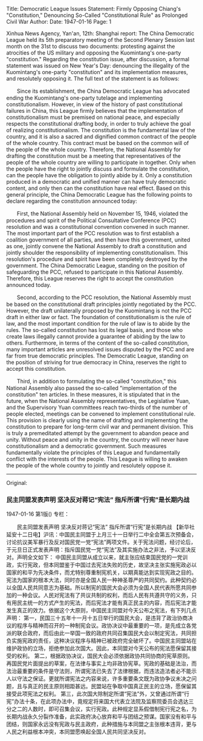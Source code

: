 Title: Democratic League Issues Statement: Firmly Opposing Chiang's "Constitution," Denouncing So-Called "Constitutional Rule" as Prolonged Civil War
Author:
Date: 1947-01-16
Page: 1

Xinhua News Agency, Yan'an, 12th: Shanghai report: The China Democratic League held its 5th preparatory meeting of the Second Plenary Session last month on the 31st to discuss two documents: protesting against the atrocities of the US military and opposing the Kuomintang's one-party "constitution." Regarding the constitution issue, after discussion, a formal statement was issued on New Year's Day: denouncing the illegality of the Kuomintang's one-party "constitution" and its implementation measures, and resolutely opposing it. The full text of the statement is as follows:

　　Since its establishment, the China Democratic League has advocated ending the Kuomintang's one-party tutelage and implementing constitutionalism. However, in view of the history of past constitutional failures in China, this League firmly believes that the implementation of constitutionalism must be premised on national peace, and especially respects the constitutional drafting body, in order to truly achieve the goal of realizing constitutionalism. The constitution is the fundamental law of the country, and it is also a sacred and dignified common contract of the people of the whole country. This contract must be based on the common will of the people of the whole country. Therefore, the National Assembly for drafting the constitution must be a meeting that representatives of the people of the whole country are willing to participate in together. Only when the people have the right to jointly discuss and formulate the constitution, can the people have the obligation to jointly abide by it. Only a constitution produced in a democratic and unified manner can have truly democratic content, and only then can the constitution have real effect. Based on this general principle, the China Democratic League has the following points to declare regarding the constitution announced today:

　　First, the National Assembly held on November 15, 1946, violated the procedures and spirit of the Political Consultative Conference (PCC) resolution and was a constitutional convention convened in such manner. The most important part of the PCC resolution was to first establish a coalition government of all parties, and then have this government, united as one, jointly convene the National Assembly to draft a constitution and jointly shoulder the responsibility of implementing constitutionalism. This resolution's procedure and spirit have been completely destroyed by the government. The China Democratic League, standing on the position of safeguarding the PCC, refused to participate in this National Assembly. Therefore, this League reserves the right to accept the constitution announced today.

　　Second, according to the PCC resolution, the National Assembly must be based on the constitutional draft principles jointly negotiated by the PCC. However, the draft unilaterally proposed by the Kuomintang is not the PCC draft in either law or fact. The foundation of constitutionalism is the rule of law, and the most important condition for the rule of law is to abide by the rules. The so-called constitution has lost its legal basis, and those who create laws illegally cannot provide a guarantee of abiding by the law to others. Furthermore, in terms of the content of the so-called constitution, many important articles are unresolved issues disputed by the PCC and are far from true democratic principles. The Democratic League, standing on the position of striving for true democracy in China, reserves the right to accept this constitution.

　　Third, in addition to formulating the so-called "constitution," this National Assembly also passed the so-called "implementation of the constitution" ten articles. In these measures, it is stipulated that in the future, when the National Assembly representatives, the Legislative Yuan, and the Supervisory Yuan committees reach two-thirds of the number of people elected, meetings can be convened to implement constitutional rule. This provision is clearly using the name of drafting and implementing the constitution to prepare for long-term civil war and permanent division. This is truly a premeditated attempt by the government to abandon peace and unity. Without peace and unity in the country, the country will never have constitutionalism and a democratic government. Such measures fundamentally violate the principles of this League and fundamentally conflict with the interests of the people. This League is willing to awaken the people of the whole country to jointly and resolutely oppose it.



<hr /> 

Original: 


### 民主同盟发表声明  坚决反对蒋记“宪法”  指斥所谓“行宪”是长期内战

1947-01-16
第1版()
专栏：

　　民主同盟发表声明
    坚决反对蒋记“宪法”
    指斥所谓“行宪”是长期内战
    【新华社延安十二日电】沪讯：中国民主同盟于上月三十一日举行二中全会第五次预备会，讨论抗议美军暴行及反对国民党一党“宪法”两项文件。关于宪法问题，经讨论后，于元旦日正式发表声明：指斥国民党一党“宪法”及其实施办法之非法，予以坚决反对。声明全文如下：
    中国民主同盟从成立以来，就主张应结束国民党的一党训政，实行宪政，但本同盟鉴于中国过去宪法失败的历史，故坚决主张实施宪政必以国家的和平为先决条件，而尤特别尊重制宪机关，以期真能达到实现宪政之目的。宪法为国家的根本大法，同时亦是全国人民一种神圣尊严的共同契约。此种契约必以全国人民共同意志为基础。所以制宪的国民大会必须为全国人民代表所愿共同参加的一种会议。人民对宪法有了共议共制的权利，而后人民有共遵共守的义务，只有用民主统一的方式产生的宪法，而后宪法才能有真正民主的内容，而后宪法才能发生真正的效力。依据这个大原则，中国民主同盟对今天公布之宪法，有下列几点声明：
    第一，民国三十五年十一月十五日举行的国民大会，是违背了政治协商决议的程序与精神而召开的一种制宪会议。政协决议中最重要的一项，是先成立各党派的联合政府，而后由此一举国一致的政府共同召集国民大会以制定宪法，共同担负实施宪政的责任，这种决议程序与精神已被政府完全破坏了。中国民主同盟站在维护政协的立场，拒绝参加此次国大。因此，本同盟对今天公布的宪法愿保留其接受的权利。
    第二，根据政协决议，国民大会必须依据政协共同协商的宪草原则。再国民党片面提出的草案，在法律与事实上均非政协宪草。宪政的基础是法治，而法治最重要的条件是守法则，所谓宪法已失去了法律根据，而违法造法者必不能示人以守法之保证。更就所谓宪法之内容来说，许多重要条文既为政协争议未决之问题，且与真正的民主原则相距甚远。民盟站在争取中国真正民主的立场，愿保留其接受此项宪法之权利。
    第三，此次国大除制定所谓“宪法”外，又曾通过所谓“行宪”办法十条，在此项办法中，竟规定将来国大代表立法院及监察院委员会选达三分之二的人数时，即可召集会议，实行宪政。此种规定显系假借制宪行宪之名，为长期内战永久分裂作准备，此实政府决心放弃和平与团结之预谋。国家没有和平与团结，则国家永远没有宪政与民主政府，此种措施与本同盟之主张根本违背，更与人民之利益根本冲突，本同盟愿唤起全国人民共同坚决反对。
